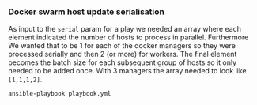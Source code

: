 ### Docker swarm host update serialisation

As input to the `serial` param for a play we needed an array where each
element indicated the number of hosts to process in parallel. Furthermore
We wanted that to be 1 for each of the docker managers so they were 
processed serially and then 2 (or more) for workers. The final element
becomes the batch size for each subsequent group of hosts so it only
needed to be added once. With 3 managers the array needed to look like
`[1,1,1,2]`.

```bash
ansible-playbook playbook.yml
```